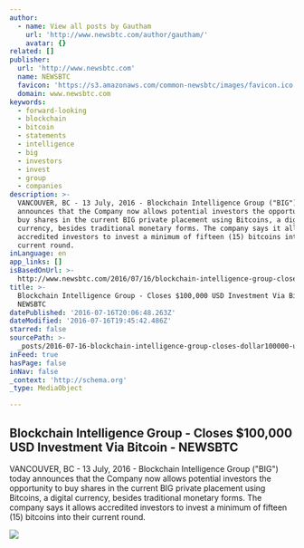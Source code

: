 ```yaml
---
author:
  - name: View all posts by Gautham
    url: 'http://www.newsbtc.com/author/gautham/'
    avatar: {}
related: []
publisher:
  url: 'http://www.newsbtc.com'
  name: NEWSBTC
  favicon: 'https://s3.amazonaws.com/common-newsbtc/images/favicon.ico'
  domain: www.newsbtc.com
keywords:
  - forward-looking
  - blockchain
  - bitcoin
  - statements
  - intelligence
  - big
  - investors
  - invest
  - group
  - companies
description: >-
  VANCOUVER, BC - 13 July, 2016 - Blockchain Intelligence Group ("BIG") today
  announces that the Company now allows potential investors the opportunity to
  buy shares in the current BIG private placement using Bitcoins, a digital
  currency, besides traditional monetary forms. The company says it allows
  accredited investors to invest a minimum of fifteen (15) bitcoins into their
  current round.
inLanguage: en
app_links: []
isBasedOnUrl: >-
  http://www.newsbtc.com/2016/07/16/blockchain-intelligence-group-closes-100000-usd-investment-via-bitcoin/
title: >-
  Blockchain Intelligence Group - Closes $100,000 USD Investment Via Bitcoin -
  NEWSBTC
datePublished: '2016-07-16T20:06:48.263Z'
dateModified: '2016-07-16T19:45:42.486Z'
starred: false
sourcePath: >-
  _posts/2016-07-16-blockchain-intelligence-group-closes-dollar100000-usd-investme.md
inFeed: true
hasPage: false
inNav: false
_context: 'http://schema.org'
_type: MediaObject

---
```

<article style=""><h1>Blockchain Intelligence Group - Closes $100,000 USD Investment Via Bitcoin - NEWSBTC</h1><p>VANCOUVER, BC - 13 July, 2016 - Blockchain Intelligence Group ("BIG") today announces that the Company now allows potential investors the opportunity to buy shares in the current BIG private placement using Bitcoins, a digital currency, besides traditional monetary forms. The company says it allows accredited investors to invest a minimum of fifteen (15) bitcoins into their current round.</p><img src="http://s3.amazonaws.com/main-newsbtc-images/2016/07/16203656/Screen-Shot-2016-07-17-at-1.06.27-AM.png" /></article>